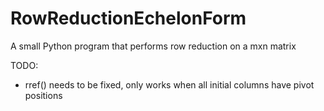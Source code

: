# RowReductionEchelonForm
A small Python program that performs row reduction on a mxn matrix

TODO:
- rref() needs to be fixed, only works when all initial columns have pivot positions
